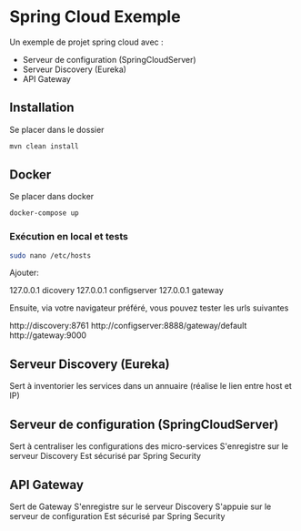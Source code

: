 # Spring Cloud Exemple

Un exemple de projet spring cloud avec :

* Serveur de configuration (SpringCloudServer)
* Serveur Discovery (Eureka)
* API Gateway

## Installation

Se placer dans le dossier

```bash
mvn clean install
```

## Docker

Se placer dans docker

```bash
docker-compose up
```

### Exécution en local et tests

```bash
sudo nano /etc/hosts
```

Ajouter:

127.0.0.1 dicovery
127.0.0.1 configserver
127.0.0.1 gateway

Ensuite, via votre navigateur préféré, vous pouvez tester les urls suivantes

http://discovery:8761
http://configserver:8888/gateway/default
http://gateway:9000


## Serveur Discovery (Eureka)

Sert à inventorier les services dans un annuaire (réalise le lien entre host et IP)


## Serveur de configuration (SpringCloudServer)

Sert à centraliser les configurations des micro-services
S'enregistre sur le serveur Discovery
Est sécurisé par Spring Security

## API Gateway

Sert de Gateway
S'enregistre sur le serveur Discovery
S'appuie sur le serveur de configuration
Est sécurisé par Spring Security

## 
